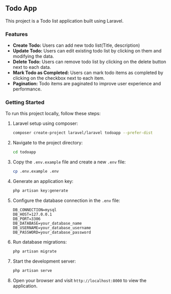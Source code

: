 ## Todo App

This project is a Todo list application built using Laravel.


### Features

- **Create Todo:** Users can add new todo list(Title, description)
- **Update Todo:** Users can edit existing todo list by clicking on them and modifying the data.
- **Delete Todo:** Users can remove todo list by clicking on the delete button next to each data.
- **Mark Todo as Completed:** Users can mark todo items as completed by clicking on the checkbox next to each item.
- **Pagination:** Todo items are paginated to improve user experience and performance.


### Getting Started

To run this project locally, follow these steps:

1. Laravel setup using composer:

   ```bash
   composer create-project laravel/laravel todoapp --prefer-dist
   ```

2. Navigate to the project directory:

   ```bash
   cd todoapp
   ```

3. Copy the `.env.example` file and create a new `.env` file:

   ```bash
   cp .env.example .env
   ```

4. Generate an application key:

   ```bash
   php artisan key:generate
   ```

5. Configure the database connection in the `.env` file:

   ```env
   DB_CONNECTION=mysql
   DB_HOST=127.0.0.1
   DB_PORT=3306
   DB_DATABASE=your_database_name
   DB_USERNAME=your_database_username
   DB_PASSWORD=your_database_password
   ```

6. Run database migrations:

   ```bash
   php artisan migrate
   ```


7. Start the development server:

   ```bash
   php artisan serve
   ```

8. Open your browser and visit `http://localhost:8000` to view the application.


